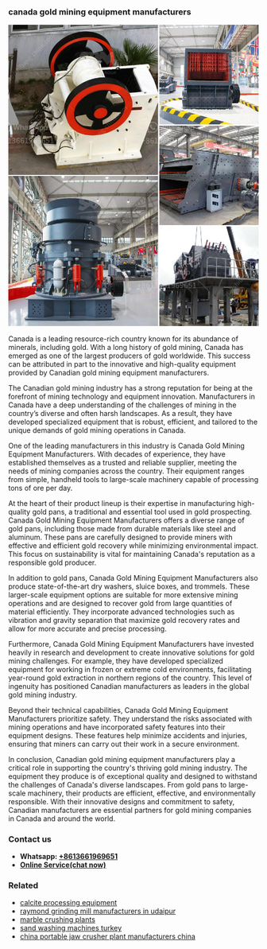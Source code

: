 <h3>canada gold mining equipment manufacturers</h3><img src='1706767891.jpg' alt=''><p>Canada is a leading resource-rich country known for its abundance of minerals, including gold. With a long history of gold mining, Canada has emerged as one of the largest producers of gold worldwide. This success can be attributed in part to the innovative and high-quality equipment provided by Canadian gold mining equipment manufacturers.</p><p>The Canadian gold mining industry has a strong reputation for being at the forefront of mining technology and equipment innovation. Manufacturers in Canada have a deep understanding of the challenges of mining in the country’s diverse and often harsh landscapes. As a result, they have developed specialized equipment that is robust, efficient, and tailored to the unique demands of gold mining operations in Canada.</p><p>One of the leading manufacturers in this industry is Canada Gold Mining Equipment Manufacturers. With decades of experience, they have established themselves as a trusted and reliable supplier, meeting the needs of mining companies across the country. Their equipment ranges from simple, handheld tools to large-scale machinery capable of processing tons of ore per day.</p><p>At the heart of their product lineup is their expertise in manufacturing high-quality gold pans, a traditional and essential tool used in gold prospecting. Canada Gold Mining Equipment Manufacturers offers a diverse range of gold pans, including those made from durable materials like steel and aluminum. These pans are carefully designed to provide miners with effective and efficient gold recovery while minimizing environmental impact. This focus on sustainability is vital for maintaining Canada's reputation as a responsible gold producer.</p><p>In addition to gold pans, Canada Gold Mining Equipment Manufacturers also produce state-of-the-art dry washers, sluice boxes, and trommels. These larger-scale equipment options are suitable for more extensive mining operations and are designed to recover gold from large quantities of material efficiently. They incorporate advanced technologies such as vibration and gravity separation that maximize gold recovery rates and allow for more accurate and precise processing.</p><p>Furthermore, Canada Gold Mining Equipment Manufacturers have invested heavily in research and development to create innovative solutions for gold mining challenges. For example, they have developed specialized equipment for working in frozen or extreme cold environments, facilitating year-round gold extraction in northern regions of the country. This level of ingenuity has positioned Canadian manufacturers as leaders in the global gold mining industry.</p><p>Beyond their technical capabilities, Canada Gold Mining Equipment Manufacturers prioritize safety. They understand the risks associated with mining operations and have incorporated safety features into their equipment designs. These features help minimize accidents and injuries, ensuring that miners can carry out their work in a secure environment.</p><p>In conclusion, Canadian gold mining equipment manufacturers play a critical role in supporting the country's thriving gold mining industry. The equipment they produce is of exceptional quality and designed to withstand the challenges of Canada's diverse landscapes. From gold pans to large-scale machinery, their products are efficient, effective, and environmentally responsible. With their innovative designs and commitment to safety, Canadian manufacturers are essential partners for gold mining companies in Canada and around the world.</p><h3>Contact us</h3><ul><li><strong>Whatsapp:&nbsp;<a href="https://wa.me/8613661969651">+8613661969651</a></strong></li><li><a href="https://swt.shibang-china.com/?git&amp;zhl&amp;canada gold mining equipment manufacturers"><strong>Online Service(chat now)</strong></a></li></ul><h3>Related</h3><ul><li><a href='calcite processing equipment.md'>calcite processing equipment</a></li><li><a href='raymond grinding mill manufacturers in udaipur.md'>raymond grinding mill manufacturers in udaipur</a></li><li><a href='marble crushing plants.md'>marble crushing plants</a></li><li><a href='sand washing machines turkey.md'>sand washing machines turkey</a></li><li><a href='china portable jaw crusher plant manufacturers china.md'>china portable jaw crusher plant manufacturers china</a></li></ul>